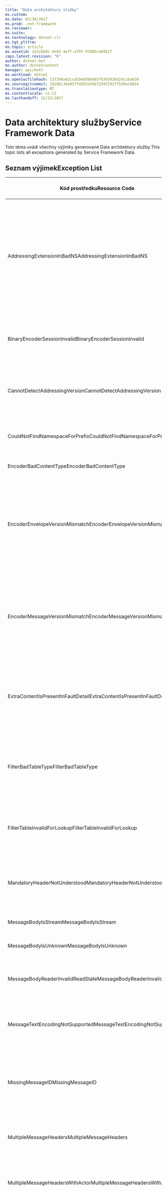 ```yaml
---
title: "Data architektury služby"
ms.custom: 
ms.date: 03/30/2017
ms.prod: .net-framework
ms.reviewer: 
ms.suite: 
ms.technology: dotnet-clr
ms.tgt_pltfrm: 
ms.topic: article
ms.assetid: 2a2c8ddc-4e82-4e7f-a79f-97085c469517
caps.latest.revision: "6"
author: dotnet-bot
ms.author: dotnetcontent
manager: wpickett
ms.workload: dotnet
ms.openlocfilehash: 13f39da43ccd19e6568465f9303930d2dc16a639
ms.sourcegitcommit: 16186c34a957fdd52e5db7294f291f7530ac9d24
ms.translationtype: MT
ms.contentlocale: cs-CZ
ms.lasthandoff: 12/22/2017
---
```

# <a name="service-framework-data"></a><span data-ttu-id="5e2ee-102">Data architektury služby</span><span class="sxs-lookup"><span data-stu-id="5e2ee-102">Service Framework Data</span></span>
<span data-ttu-id="5e2ee-103">Toto téma uvádí všechny výjimky generované Data architektury služby.</span><span class="sxs-lookup"><span data-stu-id="5e2ee-103">This topic lists all exceptions generated by Service Framework Data.</span></span>  
  
## <a name="exception-list"></a><span data-ttu-id="5e2ee-104">Seznam výjimek</span><span class="sxs-lookup"><span data-stu-id="5e2ee-104">Exception List</span></span>  
  
|<span data-ttu-id="5e2ee-105">Kód prostředku</span><span class="sxs-lookup"><span data-stu-id="5e2ee-105">Resource Code</span></span>|<span data-ttu-id="5e2ee-106">Řetězec prostředku</span><span class="sxs-lookup"><span data-stu-id="5e2ee-106">Resource String</span></span>|  
|-------------------|---------------------|  
|<span data-ttu-id="5e2ee-107">AddressingExtensionInBadNS</span><span class="sxs-lookup"><span data-stu-id="5e2ee-107">AddressingExtensionInBadNS</span></span>|<span data-ttu-id="5e2ee-108">Zadaný element v určeném oboru názvů není platný.</span><span class="sxs-lookup"><span data-stu-id="5e2ee-108">The specified element in the specified namespace is not valid.</span></span> <span data-ttu-id="5e2ee-109">To znamená, že zadaný element je duplicitní nebo že není právní rozšíření protože elementy rozšíření nemůže být v oboru názvů adresování.</span><span class="sxs-lookup"><span data-stu-id="5e2ee-109">This means that the specified element is a duplicate element or that it is not a legal extension because extension elements cannot be in the addressing namespace.</span></span>|  
|<span data-ttu-id="5e2ee-110">BinaryEncoderSessionInvalid</span><span class="sxs-lookup"><span data-stu-id="5e2ee-110">BinaryEncoderSessionInvalid</span></span>|<span data-ttu-id="5e2ee-111">Binární kodér relace není platný, protože došlo k chybě dekódování předchozí zpráva.</span><span class="sxs-lookup"><span data-stu-id="5e2ee-111">The binary encoder session is not valid because there was an error decoding a previous message.</span></span>|  
|<span data-ttu-id="5e2ee-112">CannotDetectAddressingVersion</span><span class="sxs-lookup"><span data-stu-id="5e2ee-112">CannotDetectAddressingVersion</span></span>|<span data-ttu-id="5e2ee-113">Nelze rozpoznat WS-Addressing verze.</span><span class="sxs-lookup"><span data-stu-id="5e2ee-113">Cannot detect WS-Addressing version.</span></span> <span data-ttu-id="5e2ee-114">EndpointAddress nezačíná elementu.</span><span class="sxs-lookup"><span data-stu-id="5e2ee-114">EndpointAddress does not start with an element.</span></span>|  
|<span data-ttu-id="5e2ee-115">CouldNotFindNamespaceForPrefix</span><span class="sxs-lookup"><span data-stu-id="5e2ee-115">CouldNotFindNamespaceForPrefix</span></span>|<span data-ttu-id="5e2ee-116">Zadaná předpona má žádná vazba oboru názvů v daném oboru.</span><span class="sxs-lookup"><span data-stu-id="5e2ee-116">The specified prefix has no namespace binding in scope.</span></span>|  
|<span data-ttu-id="5e2ee-117">EncoderBadContentType</span><span class="sxs-lookup"><span data-stu-id="5e2ee-117">EncoderBadContentType</span></span>|<span data-ttu-id="5e2ee-118">Nelze zpracovat k contentType.</span><span class="sxs-lookup"><span data-stu-id="5e2ee-118">Cannot process to contentType.</span></span>|  
|<span data-ttu-id="5e2ee-119">EncoderEnvelopeVersionMismatch</span><span class="sxs-lookup"><span data-stu-id="5e2ee-119">EncoderEnvelopeVersionMismatch</span></span>|<span data-ttu-id="5e2ee-120">Verze obálky zadané příchozí zprávy neodpovídá zadané kodér.</span><span class="sxs-lookup"><span data-stu-id="5e2ee-120">The envelope version of the specified incoming message does not match the specified encoder.</span></span> <span data-ttu-id="5e2ee-121">Ujistěte se, že je vazba konfigurována se stejnou verzí jako očekávané zprávy.</span><span class="sxs-lookup"><span data-stu-id="5e2ee-121">Make sure the binding is configured with the same version as the expected messages.</span></span>|  
|<span data-ttu-id="5e2ee-122">EncoderMessageVersionMismatch</span><span class="sxs-lookup"><span data-stu-id="5e2ee-122">EncoderMessageVersionMismatch</span></span>|<span data-ttu-id="5e2ee-123">Verze zprávy zadaný odchozí zprávy neodpovídá zadané kodér.</span><span class="sxs-lookup"><span data-stu-id="5e2ee-123">The message version of the specified outgoing message does not match the specified encoder.</span></span> <span data-ttu-id="5e2ee-124">Ujistěte se, že se stejnou verzí jako zprávu, která je nakonfigurovaná vazby.</span><span class="sxs-lookup"><span data-stu-id="5e2ee-124">Make sure the binding is configured with the same version as the message.</span></span>|  
|<span data-ttu-id="5e2ee-125">ExtraContentIsPresentInFaultDetail</span><span class="sxs-lookup"><span data-stu-id="5e2ee-125">ExtraContentIsPresentInFaultDetail</span></span>|<span data-ttu-id="5e2ee-126">Další obsah Extensible Markup Language se nachází v elementu. Podrobnosti o selhání.</span><span class="sxs-lookup"><span data-stu-id="5e2ee-126">Additional Extensible Markup Language content is present in the fault detail element.</span></span> <span data-ttu-id="5e2ee-127">Je povolen pouze jeden element.</span><span class="sxs-lookup"><span data-stu-id="5e2ee-127">Only one element is allowed.</span></span>|  
|<span data-ttu-id="5e2ee-128">FilterBadTableType</span><span class="sxs-lookup"><span data-stu-id="5e2ee-128">FilterBadTableType</span></span>|<span data-ttu-id="5e2ee-129">Třída IMessageFilterTable vytvořená pro filtr nemůže být třídou MessageFilterTable nebo odvozené od třídy MessageFilterTable.</span><span class="sxs-lookup"><span data-stu-id="5e2ee-129">The IMessageFilterTable created for a Filter cannot be a MessageFilterTable or derived from MessageFilterTable.</span></span>|  
|<span data-ttu-id="5e2ee-130">FilterTableInvalidForLookup</span><span class="sxs-lookup"><span data-stu-id="5e2ee-130">FilterTableInvalidForLookup</span></span>|<span data-ttu-id="5e2ee-131">Stav MessageFilterTable je poškozený.</span><span class="sxs-lookup"><span data-stu-id="5e2ee-131">The MessageFilterTable state is corrupt.</span></span> <span data-ttu-id="5e2ee-132">Nelze provést požadovanou vyhledávání.</span><span class="sxs-lookup"><span data-stu-id="5e2ee-132">The requested search cannot be performed.</span></span>|  
|<span data-ttu-id="5e2ee-133">MandatoryHeaderNotUnderstood</span><span class="sxs-lookup"><span data-stu-id="5e2ee-133">MandatoryHeaderNotUnderstood</span></span>|<span data-ttu-id="5e2ee-134">Jedna nebo více povinných, že nebyly rozumí jednoduchého objektu přístup protokolu záhlaví bloky.</span><span class="sxs-lookup"><span data-stu-id="5e2ee-134">One or more required simple object access protocol header blocks were not understood.</span></span>|  
|<span data-ttu-id="5e2ee-135">MessageBodyIsStream</span><span class="sxs-lookup"><span data-stu-id="5e2ee-135">MessageBodyIsStream</span></span>|<span data-ttu-id="5e2ee-136">Text zprávy je datový proud.</span><span class="sxs-lookup"><span data-stu-id="5e2ee-136">The message body is a stream.</span></span>|  
|<span data-ttu-id="5e2ee-137">MessageBodyIsUnknown</span><span class="sxs-lookup"><span data-stu-id="5e2ee-137">MessageBodyIsUnknown</span></span>|<span data-ttu-id="5e2ee-138">Formát text zprávy neznámý.</span><span class="sxs-lookup"><span data-stu-id="5e2ee-138">The format of the message body is unknown.</span></span>|  
|<span data-ttu-id="5e2ee-139">MessageBodyReaderInvalidReadState</span><span class="sxs-lookup"><span data-stu-id="5e2ee-139">MessageBodyReaderInvalidReadState</span></span>|<span data-ttu-id="5e2ee-140">Nejde je využívat zadané třídě ReadState čtečky textu zprávy.</span><span class="sxs-lookup"><span data-stu-id="5e2ee-140">The specified ReadState of the message body reader cannot be consumed.</span></span>|  
|<span data-ttu-id="5e2ee-141">MessageTextEncodingNotSupported</span><span class="sxs-lookup"><span data-stu-id="5e2ee-141">MessageTextEncodingNotSupported</span></span>|<span data-ttu-id="5e2ee-142">Kódování zadaný text, který se používá ve formátu textu zprávy není podporována.</span><span class="sxs-lookup"><span data-stu-id="5e2ee-142">The specified text encoding that is used in the text message format is not supported.</span></span>|  
|<span data-ttu-id="5e2ee-143">MissingMessageID</span><span class="sxs-lookup"><span data-stu-id="5e2ee-143">MissingMessageID</span></span>|<span data-ttu-id="5e2ee-144">Požadavku že zpráva chybí záhlaví MessageID.</span><span class="sxs-lookup"><span data-stu-id="5e2ee-144">Request Message is missing a MessageID header.</span></span> <span data-ttu-id="5e2ee-145">Záhlaví MessageID se vyžaduje ke korelaci odpovědi.</span><span class="sxs-lookup"><span data-stu-id="5e2ee-145">A MessageID header is required to correlate a reply.</span></span>|  
|<span data-ttu-id="5e2ee-146">MultipleMessageHeaders</span><span class="sxs-lookup"><span data-stu-id="5e2ee-146">MultipleMessageHeaders</span></span>|<span data-ttu-id="5e2ee-147">Více než jeden hlavičku se zadaným názvem a oborem názvů nebyly nalezeny.</span><span class="sxs-lookup"><span data-stu-id="5e2ee-147">More than one header with the specified name and namespace were found.</span></span>|  
|<span data-ttu-id="5e2ee-148">MultipleMessageHeadersWithActor</span><span class="sxs-lookup"><span data-stu-id="5e2ee-148">MultipleMessageHeadersWithActor</span></span>|<span data-ttu-id="5e2ee-149">Více než jeden hlavička se zadaným názvem, obor názvů a role nebyly nalezeny.</span><span class="sxs-lookup"><span data-stu-id="5e2ee-149">More than one header with the specified name, namespace and role were found.</span></span>|  
|<span data-ttu-id="5e2ee-150">MultipleRelatesToHeaders</span><span class="sxs-lookup"><span data-stu-id="5e2ee-150">MultipleRelatesToHeaders</span></span>|<span data-ttu-id="5e2ee-151">Více než jeden související s hlavička s Zadaný vztah nebyly nalezeny.</span><span class="sxs-lookup"><span data-stu-id="5e2ee-151">More than one RelatesTo header with the specified relationship were found.</span></span> <span data-ttu-id="5e2ee-152">Pro každou relaci je povolený jenom jeden.</span><span class="sxs-lookup"><span data-stu-id="5e2ee-152">Only one is allowed for each relationship.</span></span>|  
|<span data-ttu-id="5e2ee-153">QueryFunctionTypeNotSupported</span><span class="sxs-lookup"><span data-stu-id="5e2ee-153">QueryFunctionTypeNotSupported</span></span>|<span data-ttu-id="5e2ee-154">Zadaný návratový typ IXsltContextFunction není podporován.</span><span class="sxs-lookup"><span data-stu-id="5e2ee-154">The specified return type for the IXsltContextFunction is not supported.</span></span>|  
|<span data-ttu-id="5e2ee-155">QueryIteratorOutOfScope</span><span class="sxs-lookup"><span data-stu-id="5e2ee-155">QueryIteratorOutOfScope</span></span>|<span data-ttu-id="5e2ee-156">Platnost XPathNodeIterator byla zrušena.</span><span class="sxs-lookup"><span data-stu-id="5e2ee-156">The XPathNodeIterator has been invalidated.</span></span> <span data-ttu-id="5e2ee-157">Třídy XPathNodeIterators, které se předávají jako argumenty IXsltContextFunctions platí pouze v rámci funkce.</span><span class="sxs-lookup"><span data-stu-id="5e2ee-157">XPathNodeIterators that are passed as arguments to IXsltContextFunctions are only valid within the function.</span></span> <span data-ttu-id="5e2ee-158">Nemůže být uložená v mezipaměti pro pozdější použití nebo vráceným funkcí.</span><span class="sxs-lookup"><span data-stu-id="5e2ee-158">They cannot be cached for later use or returned by the function.</span></span>|  
|<span data-ttu-id="5e2ee-159">QueryVariableNull</span><span class="sxs-lookup"><span data-stu-id="5e2ee-159">QueryVariableNull</span></span>|<span data-ttu-id="5e2ee-160">Metody IXsltContextVariable nemůže vrátit hodnotu null.</span><span class="sxs-lookup"><span data-stu-id="5e2ee-160">IXsltContextVariable methods cannot return null.</span></span>|  
|<span data-ttu-id="5e2ee-161">QueryVariableTypeNotSupported</span><span class="sxs-lookup"><span data-stu-id="5e2ee-161">QueryVariableTypeNotSupported</span></span>|<span data-ttu-id="5e2ee-162">Zadaný IXsltContextVariable odvozený typ není podporován.</span><span class="sxs-lookup"><span data-stu-id="5e2ee-162">The specified IXsltContextVariable derived type is not supported.</span></span>|  
|<span data-ttu-id="5e2ee-163">ReceiveShutdownReturnedMessage</span><span class="sxs-lookup"><span data-stu-id="5e2ee-163">ReceiveShutdownReturnedMessage</span></span>|<span data-ttu-id="5e2ee-164">Kanál přijal neočekávanou zprávu vstupní spolu s určenou akcí při zavírání.</span><span class="sxs-lookup"><span data-stu-id="5e2ee-164">The channel received an unexpected input message with the specified Action while closing.</span></span> <span data-ttu-id="5e2ee-165">Zavřete kanál, pokud neočekáváte další zprávy o zadávání.</span><span class="sxs-lookup"><span data-stu-id="5e2ee-165">Close the channel when you are not expecting any more input messages.</span></span>|  
|<span data-ttu-id="5e2ee-166">XmlBufferInInvalidState</span><span class="sxs-lookup"><span data-stu-id="5e2ee-166">XmlBufferInInvalidState</span></span>|<span data-ttu-id="5e2ee-167">Došlo k vnitřní chybě.</span><span class="sxs-lookup"><span data-stu-id="5e2ee-167">An internal error has occurred.</span></span> <span data-ttu-id="5e2ee-168">Operaci nelze provést z důvodu stavu XML vyrovnávací paměti.</span><span class="sxs-lookup"><span data-stu-id="5e2ee-168">The operation cannot be performed because of the state of the XML buffer.</span></span>|  
|<span data-ttu-id="5e2ee-169">XmlBufferQuotaExceeded</span><span class="sxs-lookup"><span data-stu-id="5e2ee-169">XmlBufferQuotaExceeded</span></span>|<span data-ttu-id="5e2ee-170">Potřeba ukládat do vyrovnávací paměti obsah Extensible Markup Language velikost překročila kvótu pro vyrovnávací paměti.</span><span class="sxs-lookup"><span data-stu-id="5e2ee-170">The size necessary to buffer the Extensible Markup Language content exceeded the buffer quota.</span></span>|
